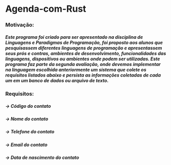# Agenda-com-Rust
### Motivação:
##### Este programa foi criado para ser apresentado na disciplina de **Linguagens e Paradigmas de Programação**, foi proposto aos alunos que pesquisassem diferentes linguagens de programação e apresentassem seus prós e contras, ambientes de desenvolvimento, funcionalidades das linguagens, dispositivos ou ambientes onde podem ser utilizadas. Este programa faz parte da segunda avaliação, onde devemos implementar na linguagem escolhida anteriormente um sistema que colete os requisitos listados abaixo e persista as informações coletadas de cada um em um banco de dados ou arquivo de texto.
### Requisitos:
##### -> Código do contato
##### -> Nome do contato
##### -> Telefone do contato
##### -> Email do contato
##### -> Data de nascimento do contato
